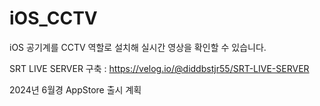 # iOS_CCTV

iOS 공기계를 CCTV 역할로 설치해 실시간 영상을 확인할 수 있습니다.

SRT LIVE SERVER 구축 : https://velog.io/@diddbstjr55/SRT-LIVE-SERVER

2024년 6월경 AppStore 출시 계획
